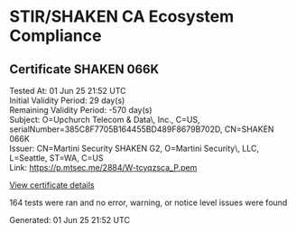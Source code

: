 # STIR/SHAKEN CA Ecosystem Compliance

## Certificate SHAKEN 066K

Tested At: 01 Jun 25 21:52 UTC\
Initial Validity Period: 29 day(s)\
Remaining Validity Period: -570 day(s)\
Subject: O=Upchurch Telecom & Data\\, Inc., C=US, serialNumber=385C8F7705B164455BD489F8679B702D, CN=SHAKEN 066K\
Issuer: CN=Martini Security SHAKEN G2, O=Martini Security\\, LLC, L=Seattle, ST=WA, C=US\
Link: https://p.mtsec.me/2884/W-tcyqzsca_P.pem

[View certificate details](https://x509.io/?cert=MIIDJjCCAs2gAwIBAgIUW%2Btcyqzsca%2FP9W3zhZ%2FD3W127zQwCgYIKoZIzj0EAwIwcTELMAkGA1UEBhMCVVMxCzAJBgNVBAgTAldBMRAwDgYDVQQHEwdTZWF0dGxlMR4wHAYDVQQKExVNYXJ0aW5pIFNlY3VyaXR5LCBMTEMxIzAhBgNVBAMTGk1hcnRpbmkgU2VjdXJpdHkgU0hBS0VOIEcyMB4XDTIzMTAxMTIxMDYzM1oXDTIzMTEwOTIwMDUzN1owdjEUMBIGA1UEAxMLU0hBS0VOIDA2NksxKTAnBgNVBAUTIDM4NUM4Rjc3MDVCMTY0NDU1QkQ0ODlGODY3OUI3MDJEMQswCQYDVQQGEwJVUzEmMCQGA1UECgwdVXBjaHVyY2ggVGVsZWNvbSAmIERhdGEsIEluYy4wWTATBgcqhkjOPQIBBggqhkjOPQMBBwNCAAS9GROfy6uL%2FEY2yUvhPSIZ2NBRFwn6DuccI9sSGilIQVqPkeioDgXZBhdsMIjDwAVQPuaAzPchHNK4PAhDRX6ho4IBPDCCATgwDgYDVR0PAQH%2FBAQDAgeAMAwGA1UdEwEB%2FwQCMAAwHQYDVR0OBBYEFJ3MUiUvVPkVvmlG8UpHDon8Azg1MB8GA1UdIwQYMBaAFCiEUF7kQ3gs0HOzixv9pMwWYpgYMBYGCCsGAQUFBwEaBAowCKAGFgQwNjZLMIGmBgNVHR8EgZ4wgZswgZigOqA4hjZodHRwczovL2F1dGhlbnRpY2F0ZS1hcGkuaWNvbmVjdGl2LmNvbS9kb3dubG9hZC92MS9jcmyiWqRYMFYxFDASBgNVBAcTC0JyaWRnZXdhdGVyMQswCQYDVQQIEwJOSjETMBEGA1UEAxMKU1RJLVBBIENSTDELMAkGA1UEBhMCVVMxDzANBgNVBAoTBlNUSS1QQTAXBgNVHSAEEDAOMAwGCmCGSAGG%2FwkBAQMwCgYIKoZIzj0EAwIDRwAwRAIgAQIMa5i%2FYmxxPUKwsopSEM3YNPmh7dmg7J1bG%2BW7T3kCIFFIczG5JzsoVMnDxkxQVJsajft2HQC9nVN6xQ7YF2DC)

164 tests were ran and no error, warning, or notice level issues were found


Generated: 01 Jun 25 21:52 UTC